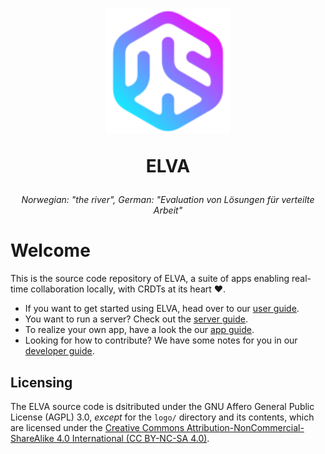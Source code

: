 <h1 align="center">
  <img src="./logo/logo.svg" alt="ELVA Logo" width="200"/>
  <p>ELVA</p>
</h1>

<h6 align="center">
    <p style="font-style: italic;">Norwegian: "the river", German: "Evaluation von Lösungen für verteilte Arbeit"</p>
</h6>


# Welcome

This is the source code repository of ELVA, a suite of apps enabling real-time collaboration locally, with CRDTs at its heart ❤️.

- If you want to get started using ELVA, head over to our [user guide](https://elva.mintgruen.tu-berlin.de/user-guide/).
- You want to run a server? Check out the [server guide](https://elva.mintgruen.tu-berlin.de/server-guide/).
- To realize your own app, have a look the our [app guide](https://elva.mintgruen.tu-berlin.de/app-guide/).
- Looking for how to contribute? We have some notes for you in our [developer guide](https://elva.mintgruen.tu-berlin.de/developer-guide/).

## Licensing

The ELVA source code is dsitributed under the GNU Affero General Public License (AGPL) 3.0, *except* for the `logo/` directory and its contents, which are licensed under the [Creative Commons Attribution-NonCommercial-ShareAlike 4.0 International (CC BY-NC-SA 4.0)](https://creativecommons.org/licenses/by-nc-sa/4.0/).
